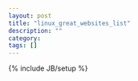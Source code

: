 ```yaml
---
layout: post
title: "linux_great_websites_list"
description: ""
category: 
tags: []
---
```

{% include JB/setup %}
